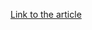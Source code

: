 [Link to the article](https://www.securityweek.com/webinar-tomorrow-navigating-your-ot-cybersecurity-journey-from-assessment-to-implementation/)
